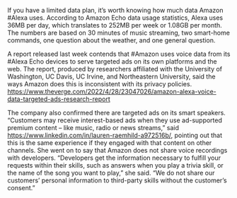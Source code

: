 If you have a limited data plan, it’s worth knowing how much data Amazon #Alexa uses. According to Amazon Echo data usage statistics, Alexa uses 36MB per day, which translates to 252MB per week or 1.08GB per month. The numbers are based on 30 minutes of music streaming, two smart-home commands, one question about the weather, and one general question.

A report released last week contends that #Amazon uses voice data from its #Alexa Echo devices to serve targeted ads on its own platforms and the web. The report, produced by researchers affiliated with the University of Washington, UC Davis, UC Irvine, and Northeastern University, said the ways Amazon does this is inconsistent with its privacy policies. https://www.theverge.com/2022/4/28/23047026/amazon-alexa-voice-data-targeted-ads-research-report

The company also confirmed there are targeted ads on its smart speakers. “Customers may receive interest-based ads when they use ad-supported premium content – like music, radio or news streams,” said https://www.linkedin.com/in/lauren-raemhild-a972516b/, pointing out that this is the same experience if they engaged with that content on other channels. She went on to say that Amazon does not share voice recordings with developers. “Developers get the information necessary to fulfill your requests within their skills, such as answers when you play a trivia skill, or the name of the song you want to play,” she said. “We do not share our customers’ personal information to third-party skills without the customer’s consent.”


